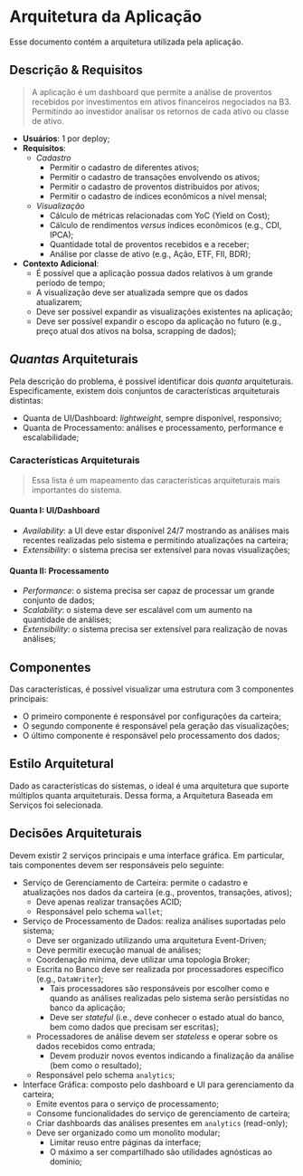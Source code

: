 # Arquitetura da Aplicação

Esse documento contém a arquitetura utilizada pela aplicação.

## Descrição & Requisitos

> A aplicação é um dashboard que permite a análise de proventos recebidos por investimentos em ativos financeiros negociados na B3. Permitindo ao investidor analisar os retornos de cada ativo ou classe de ativo.

- **Usuários**: 1 por deploy;
- **Requisitos**:
    - _Cadastro_
        - Permitir o cadastro de diferentes ativos;
        - Permitir o cadastro de transações envolvendo os ativos;
        - Permitir o cadastro de proventos distribuídos por ativos;
        - Permitir o cadastro de índices econômicos a nível mensal;
    - _Visualização_
        - Cálculo de métricas relacionadas com YoC (Yield on Cost);
        - Cálculo de rendimentos _versus_ índices econômicos (e.g., CDI, IPCA);
        - Quantidade total de proventos recebidos e a receber;
        - Análise por classe de ativo (e.g., Ação, ETF, FII, BDR);
- **Contexto Adicional**:
    - É possível que a aplicação possua dados relativos à um grande período de tempo;
    - A visualização deve ser atualizada sempre que os dados atualizarem;
    - Deve ser possível expandir as visualizações existentes na aplicação;
    - Deve ser possível expandir o escopo da aplicação no futuro (e.g., preço atual dos ativos na bolsa, scrapping de dados);

## _Quantas_ Arquiteturais

Pela descrição do problema, é possível identificar dois _quanta_ arquiteturais. Especificamente, existem dois conjuntos de características arquiteturais distintas:

- Quanta de UI/Dashboard: _lightweight_, sempre disponível, responsivo;
- Quanta de Processamento: análises e processamento, performance e escalabilidade;

### Características Arquiteturais

> Essa lista é um mapeamento das características arquiteturais mais importantes do sistema.

#### Quanta I: UI/Dashboard

- _Availability_: a UI deve estar disponível 24/7 mostrando as análises mais recentes realizadas pelo sistema e permitindo atualizações na carteira;
- _Extensibility_: o sistema precisa ser extensível para novas visualizações;


#### Quanta II: Processamento

- _Performance_: o sistema precisa ser capaz de processar um grande conjunto de dados;
- _Scalability_: o sistema deve ser escalável com um aumento na quantidade de análises;
- _Extensibility_: o sistema precisa ser extensível para realização de novas análises;

## Componentes

Das características, é possível visualizar uma estrutura com 3 componentes principais:

- O primeiro componente é responsável por configurações da carteira;
- O segundo componente é responsável pela geração das visualizações;
- O último componente é responsável pelo processamento dos dados;

## Estilo Arquitetural

Dado as características do sistemas, o ideal é uma arquitetura que suporte múltiplos quanta arquiteturais. Dessa forma, a Arquitetura Baseada em Serviços foi selecionada.

## Decisões Arquiteturais

Devem existir 2 serviços principais e uma interface gráfica. Em particular, tais componentes devem ser responsáveis pelo seguinte:

- Serviço de Gerenciamento de Carteira: permite o cadastro e atualizações nos dados da carteira (e.g., proventos, transações, ativos);
    - Deve apenas realizar transações ACID;
    - Responsável pelo schema `wallet`;
- Serviço de Processamento de Dados: realiza análises suportadas pelo sistema;
    - Deve ser organizado utilizando uma arquitetura Event-Driven;
    - Deve permitir execução manual de análises;
    - Coordenação mínima, deve utilizar uma topologia Broker;
    - Escrita no Banco deve ser realizada por processadores específico (e.g., `DataWriter`);
        - Tais processadores são responsáveis por escolher como e quando as análises realizadas pelo sistema serão persistidas no banco da aplicação;
        - Deve ser _stateful_ (i.e., deve conhecer o estado atual do banco, bem como dados que precisam ser escritas);
    - Processadores de análise devem ser _stateless_ e operar sobre os dados recebidos como entrada;
        - Devem produzir novos eventos indicando a finalização da análise (bem como o resultado);
    - Responsável pelo schema `analytics`;
- Interface Gráfica: composto pelo dashboard e UI para gerenciamento da carteira;
    - Emite eventos para o serviço de processamento;
    - Consome funcionalidades do serviço de gerenciamento de carteira;
    - Criar dashboards das análises presentes em `analytics` (read-only);
    - Deve ser organizado como um monolito modular;
        - Limitar reuso entre páginas da interface;
        - O máximo a ser compartilhado são utilidades agnósticas ao domínio;

```mermaid

```


